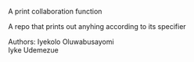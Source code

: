 A print collaboration function<br />

A repo that prints out anyhing according to its specifier <br />

Authors: Iyekolo Oluwabusayomi<br />
	 Iyke Udemezue
